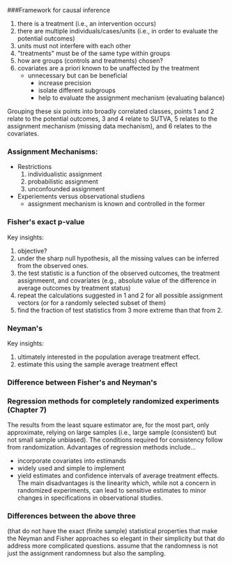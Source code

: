 ###Framework for causal inference 
1. there is a treatment (i.e., an intervention occurs)
2. there are multiple individuals/cases/units (i.e., in order to evaluate the potential outcomes)
3. units must not interfere with each other
4. "treatments" must be of the same type within groups
5. how are groups (controls and treatments) chosen?
6. covariates are a priori known to be unaffected by the treatment
    * unnecessary but can be beneficial
        * increase precision
        * isolate different subgroups
        * help to evaluate the assignment mechanism (evaluating balance)

Grouping these six points into broadly correlated classes, points 1 and 2 relate to the potential outcomes, 3 and 4 relate to SUTVA, 5 relates to the assignment mechanism (missing data mechanism), and 6 relates to the covariates.


### Assignment Mechanisms:
* Restrictions
    1. individualistic assignment
    2. probabilistic assignment
    3. unconfounded assignment
* Experiements versus observational studiens
    * assignment mechanism is known and controlled in the former 


### Fisher's exact p-value
Key insights: 
1. objective?
1. under the sharp null hypothesis, all the missing values can be inferred from the observed ones.
2. the test statistic is a function of the observed outcomes, the treatment assignmeent, and covariates (e.g., absolute value of the difference in average outcomes by treatment status)
3. repeat the calculations suggested in 1 and 2 for all possible assignment vectors (or for a randomly selected subset of them)
4. find the fraction of test statistics from 3 more extreme than that from 2.

### Neyman's 
Key insights:
1. ultimately interested in the population average treatment effect.
2. estimate this using the sample average treatment effect

### Difference between Fisher's and Neyman's


### Regression methods for completely randomized experiments (Chapter 7) 
The results from the least square estimator are, for the most part, only approximate, relying on large samples (i.e., large sample (consistent) but not small sample unbiased).
The conditions required for consistency follow from randomization. Advantages of regression methods include...
* incorporate covariates into estimands
* widely used and simple to implement
* yield estimates and confidence intervals of average treatment effects.
The main disadvantages is the linearity which, while not a concern in randomized experiments, can lead to sensitive estimates to minor changes in specifications in observational studies.

### Differences between the above three
(that do not have the exact (finite sample) statistical properties that make the Neyman and Fisher approaches so elegant in their simplicity but that do address more complicated questions.
assume that the randomness is not just the assignment randomness but also the sampling. 